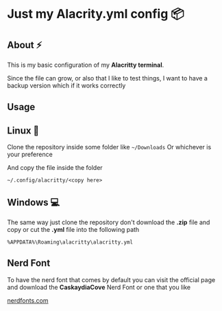 # Just my Alacrity.yml config 📦

## About ⚡

This is my basic configuration of my **Alacritty terminal**.

Since the file can grow, or also that I like to test things,
I want to have a backup version which if it works correctly

## Usage

## Linux 🐧

Clone the repository inside some folder like `~/Downloads`
Or whichever is your preference

And copy the file inside the folder

```
~/.config/alacritty/<copy here>
```

## Windows 💻

The same way just clone the repository don't download the **.zip** file and copy or cut the **.yml** file into the following path

```
%APPDATA%\Roaming\alacritty\alacritty.yml
```

## Nerd Font

To have the nerd font that comes by default you can visit the official page and download the **CaskaydiaCove** Nerd Font or one that you like

[nerdfonts.com](https://www.nerdfonts.com/font-downloads)
